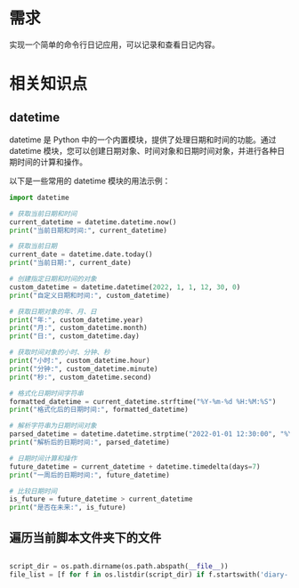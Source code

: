 
# 需求
实现一个简单的命令行日记应用，可以记录和查看日记内容。

# 相关知识点

## datetime
datetime 是 Python 中的一个内置模块，提供了处理日期和时间的功能。通过 datetime 模块，您可以创建日期对象、时间对象和日期时间对象，并进行各种日期时间的计算和操作。

以下是一些常用的 datetime 模块的用法示例：
```PYTHON
import datetime

# 获取当前日期和时间
current_datetime = datetime.datetime.now()
print("当前日期和时间:", current_datetime)

# 获取当前日期
current_date = datetime.date.today()
print("当前日期:", current_date)

# 创建指定日期和时间的对象
custom_datetime = datetime.datetime(2022, 1, 1, 12, 30, 0)
print("自定义日期和时间:", custom_datetime)

# 获取日期对象的年、月、日
print("年:", custom_datetime.year)
print("月:", custom_datetime.month)
print("日:", custom_datetime.day)

# 获取时间对象的小时、分钟、秒
print("小时:", custom_datetime.hour)
print("分钟:", custom_datetime.minute)
print("秒:", custom_datetime.second)

# 格式化日期时间字符串
formatted_datetime = current_datetime.strftime("%Y-%m-%d %H:%M:%S")
print("格式化后的日期时间:", formatted_datetime)

# 解析字符串为日期时间对象
parsed_datetime = datetime.datetime.strptime("2022-01-01 12:30:00", "%Y-%m-%d %H:%M:%S")
print("解析后的日期时间:", parsed_datetime)

# 日期时间计算和操作
future_datetime = current_datetime + datetime.timedelta(days=7)
print("一周后的日期时间:", future_datetime)

# 比较日期时间
is_future = future_datetime > current_datetime
print("是否在未来:", is_future)

```

## 遍历当前脚本文件夹下的文件

```PYTHON

script_dir = os.path.dirname(os.path.abspath(__file__))
file_list = [f for f in os.listdir(script_dir) if f.startswith('diary-') and f.endswith('.txt')]

```